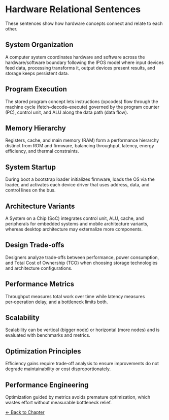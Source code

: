 # Hardware Relational Sentences

These sentences show how hardware concepts connect and relate to each other.

## System Organization
A computer system coordinates hardware and software across the hardware/software boundary following the IPOS model where input devices feed data, processing transforms it, output devices present results, and storage keeps persistent data.

## Program Execution
The stored program concept lets instructions (opcodes) flow through the machine cycle (fetch–decode–execute) governed by the program counter (PC), control unit, and ALU along the data path (data flow).

## Memory Hierarchy
Registers, cache, and main memory (RAM) form a performance hierarchy distinct from ROM and firmware, balancing throughput, latency, energy efficiency, and thermal constraints.

## System Startup
During boot a bootstrap loader initializes firmware, loads the OS via the loader, and activates each device driver that uses address, data, and control lines on the bus.

## Architecture Variants
A System on a Chip (SoC) integrates control unit, ALU, cache, and peripherals for embedded systems and mobile architecture variants, whereas desktop architecture may externalize more components.

## Design Trade-offs
Designers analyze trade‑offs between performance, power consumption, and Total Cost of Ownership (TCO) when choosing storage technologies and architecture configurations.

## Performance Metrics
Throughput measures total work over time while latency measures per‑operation delay, and a bottleneck limits both.

## Scalability
Scalability can be vertical (bigger node) or horizontal (more nodes) and is evaluated with benchmarks and metrics.

## Optimization Principles
Efficiency gains require trade‑off analysis to ensure improvements do not degrade maintainability or cost disproportionately.

## Performance Engineering
Optimization guided by metrics avoids premature optimization, which wastes effort without measurable bottleneck relief.

[← Back to Chapter](index)
